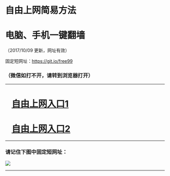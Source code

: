 ﻿# 自由上网简易方法

# 电脑、手机一键翻墙

（2017/10/09 更新，网址有效）

固定短网址：https://git.io/free99

### （微信如打不开，请转到浏览器打开）


***





# &nbsp;&nbsp; <a href="http://ft1520812627.fwq-tz-1001.info/fwqtz01.html?t=100900125143 " target="_blank">自由上网入口1</a>
# &nbsp;&nbsp; <a href="http://ft1714127728.fwq-tz-1002.info/fwqtz02.html?t=10090016862 " target="_blank">自由上网入口2</a>
***

### 请记住下图中固定短网址：

<img src="https://s3-us-west-2.amazonaws.com/fwq-1001/yjfq-20170905okok.png" /> 


***

